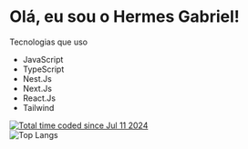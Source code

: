 # Olá, eu sou o Hermes Gabriel! #
 Tecnologias que uso 
- JavaScript
- TypeScript
- Nest.Js
- Next.Js
- React.Js
- Tailwind


<div class="widget">
    <a href="https://wakatime.com/@c60a6f66-e546-40d9-a33c-d511fa2c386b">
        <img src="https://wakatime.com/badge/user/c60a6f66-e546-40d9-a33c-d511fa2c386b.svg" alt="Total time coded since Jul 11 2024" />
    </a>
</div>

<div class="widget">
    <img src="https://github-readme-stats.vercel.app/api/top-langs/?username=hermesgsc&layout=compact" alt="Top Langs">
</div>
